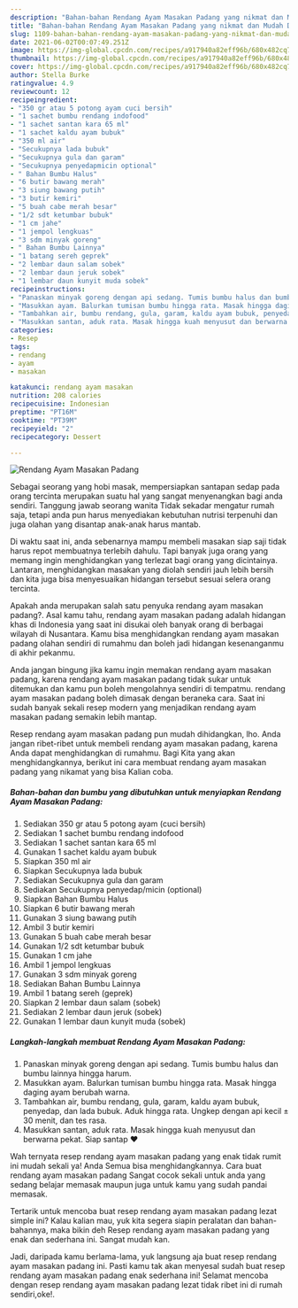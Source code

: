 ```yaml
---
description: "Bahan-bahan Rendang Ayam Masakan Padang yang nikmat dan Mudah Dibuat"
title: "Bahan-bahan Rendang Ayam Masakan Padang yang nikmat dan Mudah Dibuat"
slug: 1109-bahan-bahan-rendang-ayam-masakan-padang-yang-nikmat-dan-mudah-dibuat
date: 2021-06-02T00:07:49.251Z
image: https://img-global.cpcdn.com/recipes/a917940a82eff96b/680x482cq70/rendang-ayam-masakan-padang-foto-resep-utama.jpg
thumbnail: https://img-global.cpcdn.com/recipes/a917940a82eff96b/680x482cq70/rendang-ayam-masakan-padang-foto-resep-utama.jpg
cover: https://img-global.cpcdn.com/recipes/a917940a82eff96b/680x482cq70/rendang-ayam-masakan-padang-foto-resep-utama.jpg
author: Stella Burke
ratingvalue: 4.9
reviewcount: 12
recipeingredient:
- "350 gr atau 5 potong ayam cuci bersih"
- "1 sachet bumbu rendang indofood"
- "1 sachet santan kara 65 ml"
- "1 sachet kaldu ayam bubuk"
- "350 ml air"
- "Secukupnya lada bubuk"
- "Secukupnya gula dan garam"
- "Secukupnya penyedapmicin optional"
- " Bahan Bumbu Halus"
- "6 butir bawang merah"
- "3 siung bawang putih"
- "3 butir kemiri"
- "5 buah cabe merah besar"
- "1/2 sdt ketumbar bubuk"
- "1 cm jahe"
- "1 jempol lengkuas"
- "3 sdm minyak goreng"
- " Bahan Bumbu Lainnya"
- "1 batang sereh geprek"
- "2 lembar daun salam sobek"
- "2 lembar daun jeruk sobek"
- "1 lembar daun kunyit muda sobek"
recipeinstructions:
- "Panaskan minyak goreng dengan api sedang. Tumis bumbu halus dan bumbu lainnya hingga harum."
- "Masukkan ayam. Balurkan tumisan bumbu hingga rata. Masak hingga daging ayam berubah warna."
- "Tambahkan air, bumbu rendang, gula, garam, kaldu ayam bubuk, penyedap, dan lada bubuk. Aduk hingga rata. Ungkep dengan api kecil ± 30 menit, dan tes rasa."
- "Masukkan santan, aduk rata. Masak hingga kuah menyusut dan berwarna pekat. Siap santap ❤"
categories:
- Resep
tags:
- rendang
- ayam
- masakan

katakunci: rendang ayam masakan 
nutrition: 208 calories
recipecuisine: Indonesian
preptime: "PT16M"
cooktime: "PT39M"
recipeyield: "2"
recipecategory: Dessert

---
```



![Rendang Ayam Masakan Padang](https://img-global.cpcdn.com/recipes/a917940a82eff96b/680x482cq70/rendang-ayam-masakan-padang-foto-resep-utama.jpg)

Sebagai seorang yang hobi masak, mempersiapkan santapan sedap pada orang tercinta merupakan suatu hal yang sangat menyenangkan bagi anda sendiri. Tanggung jawab seorang  wanita Tidak sekadar mengatur rumah saja, tetapi anda pun harus menyediakan kebutuhan nutrisi terpenuhi dan juga olahan yang disantap anak-anak harus mantab.

Di waktu  saat ini, anda sebenarnya mampu membeli masakan siap saji tidak harus repot membuatnya terlebih dahulu. Tapi banyak juga orang yang memang ingin menghidangkan yang terlezat bagi orang yang dicintainya. Lantaran, menghidangkan masakan yang diolah sendiri jauh lebih bersih dan kita juga bisa menyesuaikan hidangan tersebut sesuai selera orang tercinta. 



Apakah anda merupakan salah satu penyuka rendang ayam masakan padang?. Asal kamu tahu, rendang ayam masakan padang adalah hidangan khas di Indonesia yang saat ini disukai oleh banyak orang di berbagai wilayah di Nusantara. Kamu bisa menghidangkan rendang ayam masakan padang olahan sendiri di rumahmu dan boleh jadi hidangan kesenanganmu di akhir pekanmu.

Anda jangan bingung jika kamu ingin memakan rendang ayam masakan padang, karena rendang ayam masakan padang tidak sukar untuk ditemukan dan kamu pun boleh mengolahnya sendiri di tempatmu. rendang ayam masakan padang boleh dimasak dengan beraneka cara. Saat ini sudah banyak sekali resep modern yang menjadikan rendang ayam masakan padang semakin lebih mantap.

Resep rendang ayam masakan padang pun mudah dihidangkan, lho. Anda jangan ribet-ribet untuk membeli rendang ayam masakan padang, karena Anda dapat menghidangkan di rumahmu. Bagi Kita yang akan menghidangkannya, berikut ini cara membuat rendang ayam masakan padang yang nikamat yang bisa Kalian coba.

<!--inarticleads1-->

##### Bahan-bahan dan bumbu yang dibutuhkan untuk menyiapkan Rendang Ayam Masakan Padang:

1. Sediakan 350 gr atau 5 potong ayam (cuci bersih)
1. Sediakan 1 sachet bumbu rendang indofood
1. Sediakan 1 sachet santan kara 65 ml
1. Gunakan 1 sachet kaldu ayam bubuk
1. Siapkan 350 ml air
1. Siapkan Secukupnya lada bubuk
1. Sediakan Secukupnya gula dan garam
1. Sediakan Secukupnya penyedap/micin (optional)
1. Siapkan  Bahan Bumbu Halus
1. Siapkan 6 butir bawang merah
1. Gunakan 3 siung bawang putih
1. Ambil 3 butir kemiri
1. Gunakan 5 buah cabe merah besar
1. Gunakan 1/2 sdt ketumbar bubuk
1. Gunakan 1 cm jahe
1. Ambil 1 jempol lengkuas
1. Gunakan 3 sdm minyak goreng
1. Sediakan  Bahan Bumbu Lainnya
1. Ambil 1 batang sereh (geprek)
1. Siapkan 2 lembar daun salam (sobek)
1. Sediakan 2 lembar daun jeruk (sobek)
1. Gunakan 1 lembar daun kunyit muda (sobek)




<!--inarticleads2-->

##### Langkah-langkah membuat Rendang Ayam Masakan Padang:

1. Panaskan minyak goreng dengan api sedang. Tumis bumbu halus dan bumbu lainnya hingga harum.
1. Masukkan ayam. Balurkan tumisan bumbu hingga rata. Masak hingga daging ayam berubah warna.
1. Tambahkan air, bumbu rendang, gula, garam, kaldu ayam bubuk, penyedap, dan lada bubuk. Aduk hingga rata. Ungkep dengan api kecil ± 30 menit, dan tes rasa.
1. Masukkan santan, aduk rata. Masak hingga kuah menyusut dan berwarna pekat. Siap santap ❤




Wah ternyata resep rendang ayam masakan padang yang enak tidak rumit ini mudah sekali ya! Anda Semua bisa menghidangkannya. Cara buat rendang ayam masakan padang Sangat cocok sekali untuk anda yang sedang belajar memasak maupun juga untuk kamu yang sudah pandai memasak.

Tertarik untuk mencoba buat resep rendang ayam masakan padang lezat simple ini? Kalau kalian mau, yuk kita segera siapin peralatan dan bahan-bahannya, maka bikin deh Resep rendang ayam masakan padang yang enak dan sederhana ini. Sangat mudah kan. 

Jadi, daripada kamu berlama-lama, yuk langsung aja buat resep rendang ayam masakan padang ini. Pasti kamu tak akan menyesal sudah buat resep rendang ayam masakan padang enak sederhana ini! Selamat mencoba dengan resep rendang ayam masakan padang lezat tidak ribet ini di rumah sendiri,oke!.

